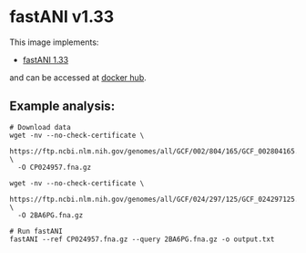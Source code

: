# fastANI v1.33

This image implements:
- [fastANI 1.33](https://github.com/ParBLiSS/FastANI)

and can be accessed at [docker hub](https://hub.docker.com/u/gregorysprenger).

## Example analysis:

```
# Download data
wget -nv --no-check-certificate \
  https://ftp.ncbi.nlm.nih.gov/genomes/all/GCF/002/804/165/GCF_002804165.1_ASM280416v1/GCF_002804165.1_ASM280416v1_genomic.fna.gz \
  -O CP024957.fna.gz

wget -nv --no-check-certificate \
  https://ftp.ncbi.nlm.nih.gov/genomes/all/GCF/024/297/125/GCF_024297125.1_ASM2429712v1/GCF_024297125.1_ASM2429712v1_genomic.fna.gz \
  -O 2BA6PG.fna.gz

# Run fastANI
fastANI --ref CP024957.fna.gz --query 2BA6PG.fna.gz -o output.txt
```